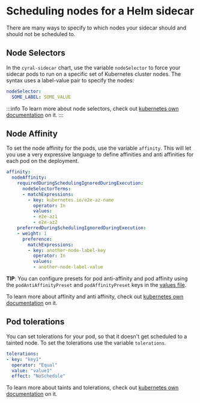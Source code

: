 # Scheduling nodes for a Helm sidecar

There are many ways to specify to which nodes your sidecar should and should
not be scheduled to.

## Node Selectors

In the `cyral-sidecar` chart, use the variable `nodeSelector` to force
your sidecar pods to run on a specific set of Kubernetes cluster
nodes. The syntax uses a label-value pair to specify the nodes:

```yaml
nodeSelector:
  SOME_LABEL: SOME_VALUE
```

:::info
To learn more about node selectors, check out [kubernetes own documentation](https://kubernetes.io/docs/concepts/scheduling-eviction/assign-pod-node/#nodeselector) on it.
:::

## Node Affinity

To set the node affinity for the pods, use the variable `affinity`. This will let you use
a very expressive language to define affinities and anti affinities for each pod on the deployment.

```yaml
affinity:
  nodeAffinity:
    requiredDuringSchedulingIgnoredDuringExecution:
      nodeSelectorTerms:
      - matchExpressions:
        - key: kubernetes.io/e2e-az-name
          operator: In
          values:
          - e2e-az1
          - e2e-az2
    preferredDuringSchedulingIgnoredDuringExecution:
    - weight: 1
      preference:
        matchExpressions:
        - key: another-node-label-key
          operator: In
          values:
          - another-node-label-value
```

**TIP**: You can configure presets for pod anti-affinity and pod affinity using the 
`podAntiAffinityPreset` and `podAffinityPreset` keys in the [values file](./values-file.md).

To learn more about affinity and anti affinity, check out [kubernetes own documentation](https://kubernetes.io/docs/concepts/scheduling-eviction/assign-pod-node/#affinity-and-anti-affinity) on it.

## Pod tolerations

You can set tolerations for your pod, so that it doesn't get scheduled to a tainted
node. To set the tolerations use the variable `tolerations`.

```yaml
tolerations:
- key: "key1"
  operator: "Equal"
  value: "value1"
  effect: "NoSchedule"
```

To learn more about taints and tolerations, check out
[kubernetes own documentation](https://kubernetes.io/docs/concepts/scheduling-eviction/taint-and-toleration/) on it.
